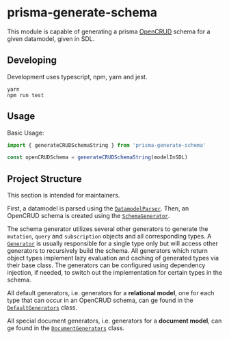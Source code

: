 # prisma-generate-schema

This module is capable of generating a prisma [OpenCRUD](https://www.opencrud.org/) schema for a given datamodel, given in SDL.

## Developing

Development uses typescript, npm, yarn and jest.

```
yarn
npm run test
```

## Usage

Basic Usage:

```typescript
import { generateCRUDSchemaString } from 'prisma-generate-schema'

const openCRUDSchema = generateCRUDSchemaString(modelInSDL)
```

## Project Structure

This section is intended for maintainers.

First, a datamodel is parsed using the [`DatamodelParser`](src/datamodel/parser.ts). Then, an OpenCRUD schema is created using the [`SchemaGenerator`](src/generator/default/schemaGenerator.ts).

The schema generator utilizes several other generators to generate the `mutation`, `query` and `subscription` objects and all corresponding types.
A [`Generator`](src/generator/generator.ts) is usually responsible for a single type only but will access other generators to recursively build the schema. All generators which return object types implement lazy evaluation and caching of generated types via their base class. The generators can be configured using dependency injection, if needed, to switch out the implementation for certain types in the schema.

All default generators, i.e. generators for a **relational model**, one for each type that can occur in an OpenCRUD schema, can ge found in the [`DefaultGenerators`](src/generator/default/index.ts) class.

All special document generators, i.e. generators for a **document model**, can ge found in the [`DocumentGenerators`](src/generator/document/index.ts) class.
